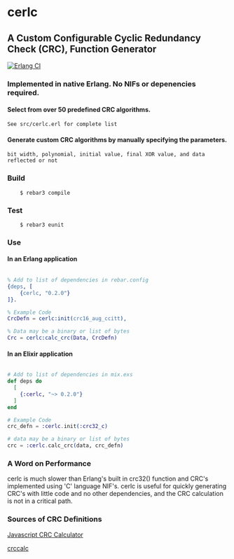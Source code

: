 # cerlc

## A Custom Configurable Cyclic Redundancy Check (CRC), Function Generator
 
[![Erlang CI](https://github.com/mdsebald/cerlc/workflows/Erlang%20CI/badge.svg)](https://github.com/mdsebald/cerlc/actions)

### Implemented in native Erlang. No NIFs or depenencies required.

#### Select from over 50 predefined CRC algorithms.  
    See src/cerlc.erl for complete list

#### Generate custom CRC algorithms by manually specifying the parameters. 
    bit width, polynomial, initial value, final XOR value, and data reflected or not 

### Build
```
    $ rebar3 compile
```

### Test
```
    $ rebar3 eunit
```

### Use

#### In an Erlang application
```erlang

% Add to list of dependencies in rebar.config
{deps, [
    {cerlc, "0.2.0"}
]}.

% Example Code
CrcDefn = cerlc:init(crc16_aug_ccitt),

% Data may be a binary or list of bytes
Crc = cerlc:calc_crc(Data, CrcDefn)

```

#### In an Elixir application
```elixir

# Add to list of dependencies in mix.exs
def deps do
  [
    {:cerlc, "~> 0.2.0"}
  ]
end

# Example Code
crc_defn = :cerlc.init(:crc32_c)

# data may be a binary or list of bytes
crc = :cerlc.calc_crc(data, crc_defn)

```

### A Word on Performance

cerlc is much slower than Erlang's built in crc32() function and CRC's implemented using 'C' language NIF's. 
cerlc is useful for quickly generating CRC's with little code and no other dependencies, 
and the CRC calculation is not in a critical path.

### Sources of CRC Definitions
[Javascript CRC Calculator](http://www.sunshine2k.de/coding/javascript/crc/crc_js.html)

[crccalc](https://crccalc.com/)

